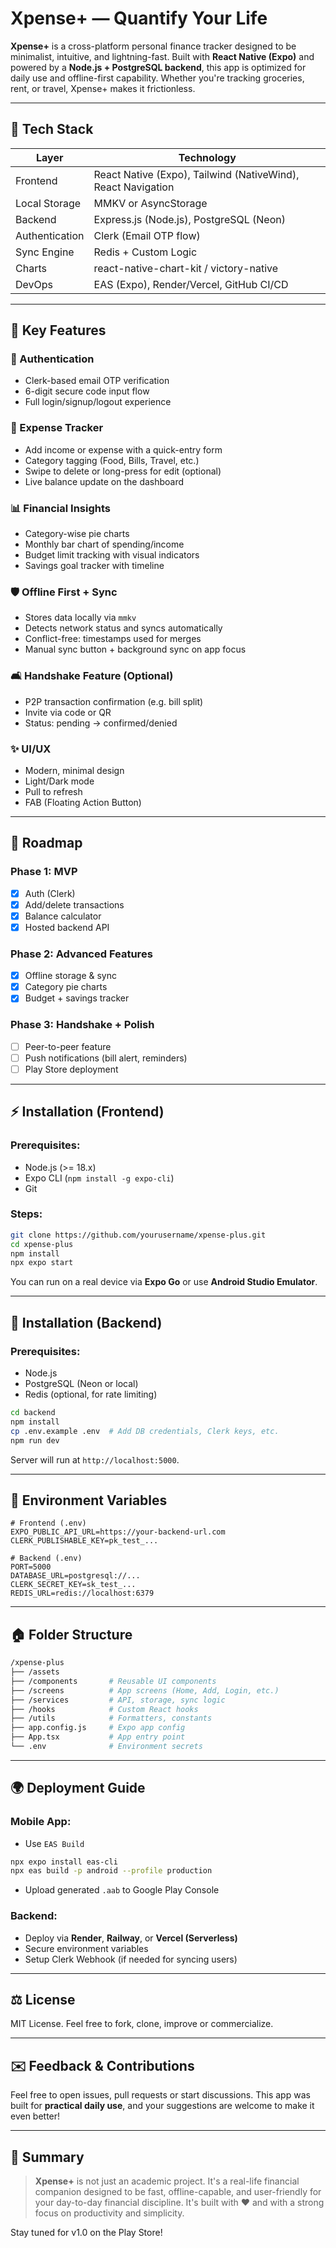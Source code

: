 # Xpense+ — Quantify Your Life

**Xpense+** is a cross-platform personal finance tracker designed to be minimalist, intuitive, and lightning-fast. Built with **React Native (Expo)** and powered by a **Node.js + PostgreSQL backend**, this app is optimized for daily use and offline-first capability. Whether you're tracking groceries, rent, or travel, Xpense+ makes it frictionless.

---

## 🔧 Tech Stack

| Layer          | Technology                                                   |
| -------------- | ------------------------------------------------------------ |
| Frontend       | React Native (Expo), Tailwind (NativeWind), React Navigation |
| Local Storage  | MMKV or AsyncStorage                                         |
| Backend        | Express.js (Node.js), PostgreSQL (Neon)                      |
| Authentication | Clerk (Email OTP flow)                                       |
| Sync Engine    | Redis + Custom Logic                                         |
| Charts         | react-native-chart-kit / victory-native                      |
| DevOps         | EAS (Expo), Render/Vercel, GitHub CI/CD                      |

---

## 🔐 Key Features

### 🔑 Authentication

- Clerk-based email OTP verification
- 6-digit secure code input flow
- Full login/signup/logout experience

### 💸 Expense Tracker

- Add income or expense with a quick-entry form
- Category tagging (Food, Bills, Travel, etc.)
- Swipe to delete or long-press for edit (optional)
- Live balance update on the dashboard

### 📊 Financial Insights

- Category-wise pie charts
- Monthly bar chart of spending/income
- Budget limit tracking with visual indicators
- Savings goal tracker with timeline

### 🛡️ Offline First + Sync

- Stores data locally via `mmkv`
- Detects network status and syncs automatically
- Conflict-free: timestamps used for merges
- Manual sync button + background sync on app focus

### 🛋️ Handshake Feature (Optional)

- P2P transaction confirmation (e.g. bill split)
- Invite via code or QR
- Status: pending → confirmed/denied

### ✨ UI/UX

- Modern, minimal design
- Light/Dark mode
- Pull to refresh
- FAB (Floating Action Button)

---

## 📆 Roadmap

### Phase 1: MVP

- [x] Auth (Clerk)
- [x] Add/delete transactions
- [x] Balance calculator
- [x] Hosted backend API

### Phase 2: Advanced Features

- [x] Offline storage & sync
- [x] Category pie charts
- [x] Budget + savings tracker

### Phase 3: Handshake + Polish

- [ ] Peer-to-peer feature
- [ ] Push notifications (bill alert, reminders)
- [ ] Play Store deployment

---

## ⚡ Installation (Frontend)

### Prerequisites:

- Node.js (>= 18.x)
- Expo CLI (`npm install -g expo-cli`)
- Git

### Steps:

```bash
git clone https://github.com/yourusername/xpense-plus.git
cd xpense-plus
npm install
npx expo start
```

You can run on a real device via **Expo Go** or use **Android Studio Emulator**.

---

## 🤖 Installation (Backend)

### Prerequisites:

- Node.js
- PostgreSQL (Neon or local)
- Redis (optional, for rate limiting)

```bash
cd backend
npm install
cp .env.example .env  # Add DB credentials, Clerk keys, etc.
npm run dev
```

Server will run at `http://localhost:5000`.

---

## 📂 Environment Variables

```env
# Frontend (.env)
EXPO_PUBLIC_API_URL=https://your-backend-url.com
CLERK_PUBLISHABLE_KEY=pk_test_...

# Backend (.env)
PORT=5000
DATABASE_URL=postgresql://...
CLERK_SECRET_KEY=sk_test_...
REDIS_URL=redis://localhost:6379
```

---

## 🏠 Folder Structure

```bash
/xpense-plus
├── /assets
├── /components       # Reusable UI components
├── /screens          # App screens (Home, Add, Login, etc.)
├── /services         # API, storage, sync logic
├── /hooks            # Custom React hooks
├── /utils            # Formatters, constants
├── app.config.js     # Expo app config
├── App.tsx           # App entry point
└── .env              # Environment secrets
```

---

## 🌍 Deployment Guide

### Mobile App:

- Use `EAS Build`

```bash
npx expo install eas-cli
npx eas build -p android --profile production
```

- Upload generated `.aab` to Google Play Console

### Backend:

- Deploy via **Render**, **Railway**, or **Vercel (Serverless)**
- Secure environment variables
- Setup Clerk Webhook (if needed for syncing users)

---

## ⚖️ License

MIT License. Feel free to fork, clone, improve or commercialize.

---

## ✉️ Feedback & Contributions

Feel free to open issues, pull requests or start discussions.
This app was built for **practical daily use**, and your suggestions are welcome to make it even better!

---

## 🚀 Summary

> **Xpense+** is not just an academic project. It's a real-life financial companion designed to be fast, offline-capable, and user-friendly for your day-to-day financial discipline. It's built with ❤️ and with a strong focus on productivity and simplicity.

Stay tuned for v1.0 on the Play Store!
